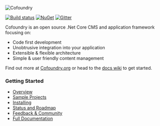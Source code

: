 ![Cofoundry](https://www.cofoundry.org/content/images/external/logo_for_github_readme.png)

[![Build status](https://ci.appveyor.com/api/projects/status/q22kvqkckiswtv8i?svg=true)](https://ci.appveyor.com/project/Cofoundry/cofoundry)
[![NuGet](https://img.shields.io/nuget/v/Cofoundry.Web.Admin.svg)](https://www.nuget.org/packages/Cofoundry.Web.Admin/)
[![Gitter](https://img.shields.io/gitter/room/cofoundry-cms/cofoundry.svg)](https://gitter.im/cofoundry-cms/cofoundry)

Cofoundry is an open source .Net Core CMS and application framework focusing on:

- Code first development
- Unobtrusive integration into your application
- Extensible & flexible architecture
- Simple & user friendly content management

Find out more at [Cofoundry.org](https://www.cofoundry.org/) or head to the [docs wiki](https://github.com/cofoundry-cms/cofoundry/wiki) to get started.

### Getting Started

- [Overview](https://github.com/cofoundry-cms/cofoundry/wiki/Overview)
- [Sample Projects](https://github.com/cofoundry-cms/cofoundry/wiki/Sample-Projects)
- [Installing](https://github.com/cofoundry-cms/cofoundry/wiki/Installing)
- [Status and Roadmap](https://github.com/cofoundry-cms/cofoundry/wiki/Status-and-Roadmap)
- [Feedback & Community](https://github.com/cofoundry-cms/cofoundry/wiki/Feedback-&-Community)
- [Full Documentation](https://github.com/cofoundry-cms/cofoundry/wiki)
 
